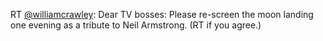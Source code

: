 RT <a href="http://twitter.com/williamcrawley">@williamcrawley</a>: Dear TV bosses: Please re-screen the moon landing one evening as a tribute to Neil Armstrong. (RT if you agree.)